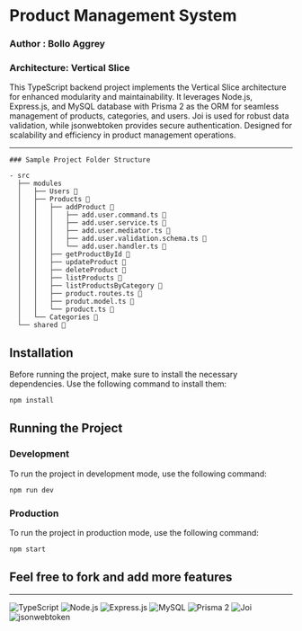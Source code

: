 # Product Management System 
### Author : Bollo Aggrey

### Architecture: Vertical Slice

This TypeScript backend project implements the Vertical Slice architecture for enhanced modularity and maintainability. It leverages Node.js, Express.js, and MySQL database with Prisma 2 as the ORM for seamless management of products, categories, and users. Joi is used for robust data validation, while jsonwebtoken provides secure authentication. Designed for scalability and efficiency in product management operations.

---
```
### Sample Project Folder Structure

- src
  ├── modules
  │   ├── Users 📁
  │   ├── Products 📁
  │   │   ├── addProduct 📁
  │   │   │   ├── add.user.command.ts 📄
  │   │   │   ├── add.user.service.ts 📄
  │   │   │   ├── add.user.mediator.ts 📄
  │   │   │   ├── add.user.validation.schema.ts 📄
  │   │   │   └── add.user.handler.ts 📄
  │   │   ├── getProductById 📁
  │   │   ├── updateProduct 📁
  │   │   ├── deleteProduct 📁
  │   │   ├── listProducts 📁
  │   │   ├── listProductsByCategory 📁
  │   │   ├── product.routes.ts 📄
  │   │   ├── produt.model.ts 📄
  │   │   └── product.ts 📄
  │   └── Categories 📁
  └── shared 📁

 ```
## Installation

Before running the project, make sure to install the necessary dependencies. Use the following command to install them:

```bash
npm install

```

## Running the Project

### Development

To run the project in development mode, use the following command:

```bash
npm run dev

```

### Production

To run the project in production mode, use the following command:

```bash
npm start

```
## Feel free to fork and add more features 

---

![TypeScript](https://img.shields.io/badge/TypeScript-blue?style=for-the-badge&logo=typescript)
![Node.js](https://img.shields.io/badge/Node.js-green?style=for-the-badge&logo=node.js)
![Express.js](https://img.shields.io/badge/Express.js-lightgrey?style=for-the-badge&logo=express)
![MySQL](https://img.shields.io/badge/MySQL-blue?style=for-the-badge&logo=mysql)
![Prisma 2](https://img.shields.io/badge/Prisma%202-yellow?style=for-the-badge&logo=prisma)
![Joi](https://img.shields.io/badge/Joi-orange?style=for-the-badge&logo=joi)
![jsonwebtoken](https://img.shields.io/badge/jsonwebtoken-red?style=for-the-badge&logo=jsonwebtoken)
